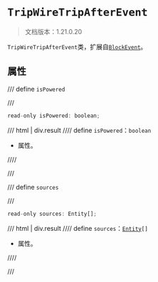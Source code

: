 # `TripWireTripAfterEvent`

> 文档版本：1.21.0.20

`TripWireTripAfterEvent`类，扩展自[`BlockEvent`](./blockevent.md)。

## 属性

/// define
`isPowered`


///

```js
read-only isPowered: boolean;
```

/// html | div.result
//// define
`isPowered`：`boolean`

- 属性。


////

///


/// define
`sources`


///

```js
read-only sources: Entity[];
```

/// html | div.result
//// define
`sources`：<code><a href="../entity/">Entity</a>[]</code>

- 属性。


////

///


